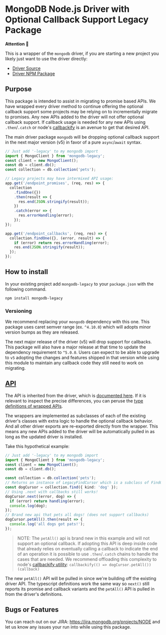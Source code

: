 # MongoDB Node.js Driver with Optional Callback Support Legacy Package

**Attention 📝**

This is a wrapper of the `mongodb` driver, if you are starting a new project you likely just want to use the driver directly:

- [Driver Source](https://github.com/mongodb/node-mongodb-native/)
- [Driver NPM Package](https://www.npmjs.com/package/mongodb)

## Purpose

This package is intended to assist in migrating to promise based APIs.
We have wrapped every driver method to continue offering the optional callback support some projects may be relying on to incrementally migrate to promises.
Any new APIs added to the driver will not offer optional callback support.
If callback usage is needed for any new APIs using `.then`/`.catch` or node's [callbackify](https://nodejs.org/dist/latest-v16.x/docs/api/util.html#utilcallbackifyoriginal) is an avenue to get that desired API.

The main driver package `mongodb` will be dropping optional callback support in the next major version (v5) in favor of a pure `async`/`await` syntax.

```ts
// Just add '-legacy' to my mongodb import
import { MongoClient } from 'mongodb-legacy';
const client = new MongoClient();
const db = client.db();
const collection = db.collection('pets');

// Legacy projects may have intermixed API usage:
app.get('/endpoint_promises', (req, res) => {
  collection
    .findOne({})
    .then(result => {
      res.end(JSON.stringify(result));
    })
    .catch(error => {
      res.errorHandling(error);
    });
});

app.get('/endpoint_callbacks', (req, res) => {
  collection.findOne({}, (error, result) => {
    if (error) return res.errorHandling(error);
    res.end(JSON.stringify(result));
  });
});
```

## How to install

In your existing project add `mongodb-legacy` to your `package.json` with the following command.

```sh
npm install mongodb-legacy
```

### Versioning

We recommend replacing your `mongodb` dependency with this one.
This package uses caret semver range (ex. `^4.10.0`) which will adopts minor version bumps as they are released.

The next major release of the driver (v5) will drop support for callbacks.
This package will also have a major release at that time to update the dependency requirement to `^5.0.0`.
Users can expect to be able to upgrade to `v5` adopting the changes and features shipped in that version while using this module to maintain any callback code they still need to work on migrating.

## [API](https://mongodb.github.io/node-mongodb-native/)

The API is inherited from the driver, which is [documented here](https://mongodb.github.io/node-mongodb-native/).
If it is relevant to inspect the precise differences, you can peruse the [type definitions of wrapped APIs](https://github.com/mongodb-js/nodejs-mongodb-legacy/blob/main/mongodb-legacy.d.ts).

The wrappers are implemented as subclasses of each of the existing driver's classes with extra logic to handle the optional callback behavior. And all other driver exports are re-exported directly from the wrapper. This means any new APIs added to the driver will be automatically pulled in as long as the updated driver is installed.

Take this hypothetical example:

```ts
// Just add '-legacy' to my mongodb import
import { MongoClient } from 'mongodb-legacy';
const client = new MongoClient();
const db = client.db();

const collection = db.collection('pets');
// Returns an instance of LegacyFindCursor which is a subclass of FindCursor
const dogCursor = collection.find({ kind: 'dog' });
// Using .next with callbacks still works!
dogCursor.next((error, dog) => {
  if (error) return handling(error);
  console.log(dog);
});
// Brand new api that pets all dogs! (does not support callbacks)
dogCursor.petAll().then(result => {
  console.log('all dogs got pats!');
});
```

> NOTE: The `petAll()` api is brand new in this example and will not support an optional callback. If adopting this API is deep inside code that already relies on eventually calling a callback to indicate the end of an operation it is possible to use `.then`/`.catch` chains to handle the cases that are needed. We recommend offloading this complexity to node's [callbackify utility](https://nodejs.org/dist/latest-v16.x/docs/api/util.html#utilcallbackifyoriginal): `callbackify(() => dogCursor.petAll())(callback)`

The new `petAll()` API will be pulled in since we're building off the existing driver API.
The typescript definitions work the same way so `next()` still reports its promise and callback variants and the `petAll()` API is pulled in from the driver's definitions.

## Bugs or Features

You can reach out on our JIRA: https://jira.mongodb.org/projects/NODE and let us know any issues your run into while using this package.
